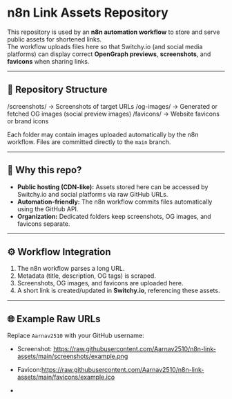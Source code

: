 
# n8n Link Assets Repository

This repository is used by an **n8n automation workflow** to store and serve public assets for shortened links.  
The workflow uploads files here so that Switchy.io (and social media platforms) can display correct **OpenGraph previews**, **screenshots**, and **favicons** when sharing links.

---

## 📂 Repository Structure
/screenshots/ → Screenshots of target URLs
/og-images/ → Generated or fetched OG images (social preview images)
/favicons/ → Website favicons or brand icons


Each folder may contain images uploaded automatically by the n8n workflow. Files are committed directly to the `main` branch.

---

## 🔗 Why this repo?

- **Public hosting (CDN-like):** Assets stored here can be accessed by Switchy.io and social platforms via raw GitHub URLs.
- **Automation-friendly:** The n8n workflow commits files automatically using the GitHub API.
- **Organization:** Dedicated folders keep screenshots, OG images, and favicons separate.

---

## ⚙️ Workflow Integration

1. The n8n workflow parses a long URL.
2. Metadata (title, description, OG tags) is scraped.
3. Screenshots, OG images, and favicons are uploaded here.
4. A short link is created/updated in **Switchy.io**, referencing these assets.

---

## 🌐 Example Raw URLs

Replace `Aarnav2510` with your GitHub username:

- Screenshot:  https://raw.githubusercontent.com/Aarnav2510/n8n-link-assets/main/screenshots/example.png

- Favicon:https://raw.githubusercontent.com/Aarnav2510/n8n-link-assets/main/favicons/example.ico
- 

